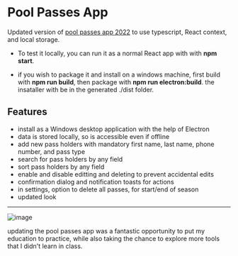 # Pool Passes App

Updated version of [pool passes app 2022](https://github.com/Jonah-Hansen/Pool-passes-2022) to use typescript, React context, and local storage. 

- To test it locally, you can run it as a normal React app with with **npm start**. 

- if you wish to package it and install on a windows machine, first build with **npm run build**, then package with **npm run electron:build**.
the insataller with be in the generated ./dist folder.

## Features

- install as a Windows desktop application with the help of Electron
- data is stored locally, so is accessible even if offline
- add new pass holders with mandatory first name, last name, phone number, and pass type
- search for pass holders by any field
- sort pass holders by any field
- enable and disable editting and deleting to prevent accidental edits
- confirmation dialog and notification toasts for actions
- in settings, option to delete all passes, for start/end of season
- updated look

---

![image](https://github.com/Jonah-Hansen/pool-passes-app/assets/43560715/9eb4d288-7603-4a89-aae5-13b0cd608c63)

updating the pool passes app was a fantastic opportunity to put my education to practice, while also taking the chance to explore more tools that I didn't learn in class. 
